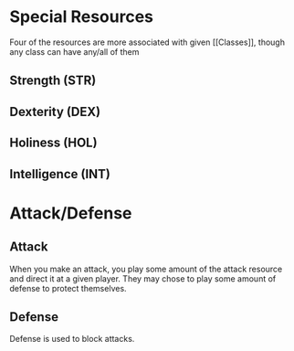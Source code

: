 # Special Resources
Four of the resources are more associated with given [[Classes]], though any class can have any/all of them
## Strength (STR)
## Dexterity (DEX)
## Holiness (HOL)
## Intelligence (INT)


# Attack/Defense
## Attack
When you make an attack, you play some amount of the attack resource and direct it at a given player. They may chose to play some amount of defense to protect themselves. 

## Defense
Defense is used to block attacks.





